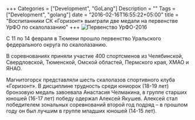 +++
Categories = ["Development", "GoLang"]
Description = ""
Tags = ["Development", "golang"]
date = "2016-02-16T16:55:22+05:00"
title = "Воспитанники СК «Горизонт» выиграли две медали на первенстве УрФО по скалолазанию"
+++
![Первенство УрФО-2016](/images/urfo2016.jpg)

С 11 по 14 февраля в Тюмени прошло первенство Уральского федерального округа по скалолазанию. 
<!--more-->

В соревнованиях приняли участие 400 спортсменов из Челябинской, Свердловской, Тюменской, Омской областей, Пермского края, ХМАО и ЯНАО.

Магнитогорск представляли шесть скалолазов спортивного клуба «Горизонт».
В дисциплине трудность среди юниорок (18-19 лет) бронзовую медаль завоевала Анастасия Челмакина, в группе старших юношей (16-17 лет) победу одержал Алексей Якушев. Алексей стал победителем зональных соревнований второй год подряд – в прошлом году он был лучшим в группе младших юношей (14-15 лет).
